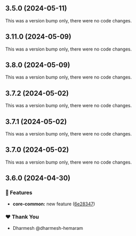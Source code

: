 ## 3.5.0 (2024-05-11)

This was a version bump only, there were no code changes.

## 3.11.0 (2024-05-09)

This was a version bump only, there were no code changes.

## 3.8.0 (2024-05-09)

This was a version bump only, there were no code changes.

## 3.7.2 (2024-05-02)

This was a version bump only, there were no code changes.

## 3.7.1 (2024-05-02)

This was a version bump only, there were no code changes.

## 3.7.0 (2024-05-02)

This was a version bump only, there were no code changes.

## 3.6.0 (2024-04-30)

### 🚀 Features

- **core-common:** new feature ([6e28347](https://github.com/Dhruv-Techapps/auto-clicker-auto-fill/commit/6e28347))

### ❤️ Thank You

- Dharmesh @dharmesh-hemaram
